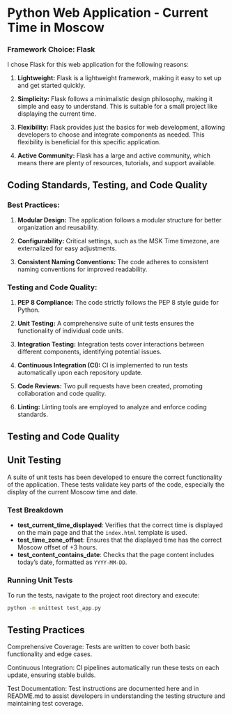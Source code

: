 
# Python Web Application - Current Time in Moscow

### Framework Choice: Flask

I chose Flask for this web application for the following reasons:

1. **Lightweight:** Flask is a lightweight framework, making it easy to set up and get started quickly.

2. **Simplicity:** Flask follows a minimalistic design philosophy, making it simple and easy to understand. This is suitable for a small project like displaying the current time.

3. **Flexibility:** Flask provides just the basics for web development, allowing developers to choose and integrate components as needed. This flexibility is beneficial for this specific application.

4. **Active Community:** Flask has a large and active community, which means there are plenty of resources, tutorials, and support available.


## Coding Standards, Testing, and Code Quality

### Best Practices:

1. **Modular Design:** The application follows a modular structure for better organization and reusability.

2. **Configurability:** Critical settings, such as the MSK Time timezone, are externalized for easy adjustments.

3. **Consistent Naming Conventions:** The code adheres to consistent naming conventions for improved readability.

### Testing and Code Quality:

1. **PEP 8 Compliance:** The code strictly follows the PEP 8 style guide for Python.

2. **Unit Testing:** A comprehensive suite of unit tests ensures the functionality of individual code units.

3. **Integration Testing:** Integration tests cover interactions between different components, identifying potential issues.

4. **Continuous Integration (CI):** CI is implemented to run tests automatically upon each repository update.

5. **Code Reviews:** Two pull requests have been created, promoting collaboration and code quality.

6. **Linting:** Linting tools are employed to analyze and enforce coding standards.

## Testing and Code Quality

## Unit Testing

A suite of unit tests has been developed to ensure the correct functionality of the application. These tests validate key parts of the code, especially the display of the current Moscow time and date.

### Test Breakdown
- **test_current_time_displayed**: Verifies that the correct time is displayed on the main page and that the `index.html` template is used.
- **test_time_zone_offset**: Ensures that the displayed time has the correct Moscow offset of +3 hours.
- **test_content_contains_date**: Checks that the page content includes today’s date, formatted as `YYYY-MM-DD`.

### Running Unit Tests
To run the tests, navigate to the project root directory and execute:
```bash
python -m unittest test_app.py
```

## Testing Practices
Comprehensive Coverage: Tests are written to cover both basic functionality and edge cases.

Continuous Integration: CI pipelines automatically run these tests on each update, ensuring stable builds.

Test Documentation: Test instructions are documented here and in README.md to assist developers in understanding the testing structure and maintaining test coverage.